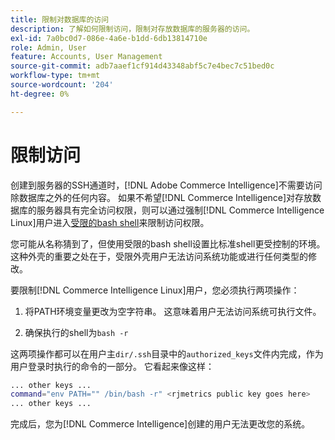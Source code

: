 ```yaml
---
title: 限制对数据库的访问
description: 了解如何限制访问，限制对存放数据库的服务器的访问。
exl-id: 7a0bc0d7-086e-4a6e-b1dd-6db13814710e
role: Admin, User
feature: Accounts, User Management
source-git-commit: adb7aaef1cf914d43348abf5c7e4bec7c51bed0c
workflow-type: tm+mt
source-wordcount: '204'
ht-degree: 0%

---
```


# 限制访问

创建到服务器的SSH通道时，[!DNL Adobe Commerce Intelligence]不需要访问除数据库之外的任何内容。 如果不希望[!DNL Commerce Intelligence]对存放数据库的服务器具有完全访问权限，则可以通过强制[!DNL Commerce Intelligence Linux]用户进入[受限的bash shell](https://www.gnu.org/software/bash/manual/html_node/The-Restricted-Shell.html)来限制访问权限。

您可能从名称猜到了，但使用受限的bash shell设置比标准shell更受控制的环境。 这种外壳的重要之处在于，受限外壳用户无法访问系统功能或进行任何类型的修改。

要限制[!DNL Commerce Intelligence Linux]用户，您必须执行两项操作：

1. 将PATH环境变量更改为空字符串。 这意味着用户无法访问系统可执行文件。

1. 确保执行的shell为`bash -r`

这两项操作都可以在用户主`dir/.ssh`目录中的`authorized_keys`文件内完成，作为用户登录时执行的命令的一部分。 它看起来像这样：

```bash
... other keys ...
command="env PATH="" /bin/bash -r" <rjmetrics public key goes here>
... other keys ...
```

完成后，您为[!DNL Commerce Intelligence]创建的用户无法更改您的系统。
